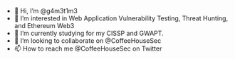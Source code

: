 - 👋 Hi, I’m @g4m3t1m3
- 👀 I’m interested in Web Application Vulnerability Testing, Threat Hunting, and Ethereum Web3
- 🌱 I’m currently studying for my CISSP and GWAPT.
- 💞️ I’m looking to collaborate on @CoffeeHouseSec
- 📫 How to reach me @CoffeeHouseSec on Twitter

<!---
g4m3t1m3/g4m3t1m3 is a ✨ special ✨ repository because its `README.md` (this file) appears on your GitHub profile.
You can click the Preview link to take a look at your changes.
--->
